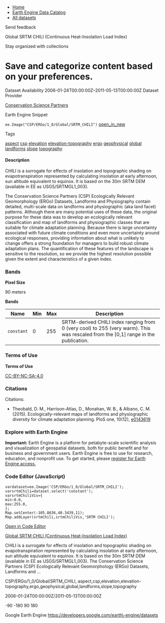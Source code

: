 



* [Home](https://developers.google.com/)
* [Earth Engine Data Catalog](https://developers.google.com/earth-engine/datasets)
* [All datasets](https://developers.google.com/earth-engine/datasets/catalog)





 
 
 Send feedback
 
 

Global SRTM CHILI (Continuous Heat\-Insolation Load Index)


 
 Stay organized with collections
 

 
 Save and categorize content based on your preferences.
============================================================================================================================================================








Dataset Availability
2006\-01\-24T00:00:00Z–2011\-05\-13T00:00:00Z
Dataset Provider


[Conservation Science Partners](https://www.csp-inc.org/)



Earth Engine Snippet


`ee.Image("CSP/ERGo/1_0/Global/SRTM_CHILI")` 
[open\_in\_new](https://code.earthengine.google.com/?scriptPath=Examples:Datasets/CSP/CSP_ERGo_1_0_Global_SRTM_CHILI)





Tags


[aspect](/earth-engine/datasets/tags/aspect)
[csp](/earth-engine/datasets/tags/csp)
[elevation](/earth-engine/datasets/tags/elevation)
[elevation\-topography](/earth-engine/datasets/tags/elevation-topography)
[ergo](/earth-engine/datasets/tags/ergo)
[geophysical](/earth-engine/datasets/tags/geophysical)
[global](/earth-engine/datasets/tags/global)
[landforms](/earth-engine/datasets/tags/landforms)
[slope](/earth-engine/datasets/tags/slope)
[topography](/earth-engine/datasets/tags/topography)








#### Description



CHILI is a surrogate for effects of insolation and topographic shading on
evapotranspiration represented by calculating insolation at early afternoon,
sun altitude equivalent to equinox. It is based on the 30m SRTM DEM
(available in EE as USGS/SRTMGL1\_003\).


The Conservation Science Partners (CSP) Ecologically Relevant Geomorphology
(ERGo) Datasets, Landforms and Physiography contain detailed, multi\-scale
data on landforms and physiographic (aka land facet) patterns. Although
there are many potential uses of these data, the original purpose for these
data was to develop an ecologically relevant classification and map of
landforms and physiographic classes that are suitable for climate adaptation
planning. Because there is large uncertainty associated with future climate
conditions and even more uncertainty around ecological responses, providing
information about what is unlikely to change offers a strong foundation for
managers to build robust climate adaptation plans. The quantification of
these features of the landscape is sensitive to the resolution, so we
provide the highest resolution possible given the extent and characteristics
of a given index.





### Bands



**Pixel Size**
  
90 meters



**Bands**




| Name | Min | Max | Description |
| --- | --- | --- | --- |
| `constant` | 0 | 255 | SRTM\-derived CHILI index ranging from 0 (very cool) to 255 (very warm). This was rescaled from the \[0,1] range in the publication. |




### Terms of Use


**Terms of Use**


[CC\-BY\-NC\-SA\-4\.0](https://spdx.org/licenses/CC-BY-NC-SA-4.0.html)




### Citations



Citations:
* Theobald, D. M., Harrison\-Atlas, D., Monahan, W. B., \& Albano, C. M.
(2015\). Ecologically\-relevant maps of landforms and physiographic diversity
for climate adaptation planning. PloS one, 10(12\),
[e0143619](https://journals.plos.org/plosone/article?id=10.1371/journal.pone.0143619)





### Explore with Earth Engine


**Important:** 
 Earth Engine is a platform for petabyte\-scale scientific analysis and visualization of
 geospatial datasets, both for public benefit and for business and government users.
 Earth Engine is free to use for research, education, and nonprofit use. To get started, please
 [register for Earth Engine access.](https://console.cloud.google.com/earth-engine)



### Code Editor (JavaScript)



```
vardataset=ee.Image('CSP/ERGo/1_0/Global/SRTM_CHILI');
varsrtmChili=dataset.select('constant');
varsrtmChiliVis={
min:0.0,
max:255.0,
};
Map.setCenter(-105.8636,40.3439,11);
Map.addLayer(srtmChili,srtmChiliVis,'SRTM CHILI');
```



[Open in Code Editor](https://code.earthengine.google.com/?scriptPath=Examples:Datasets/CSP/CSP_ERGo_1_0_Global_SRTM_CHILI)


[Global SRTM CHILI (Continuous Heat\-Insolation Load Index)](/earth-engine/datasets/catalog/CSP_ERGo_1_0_Global_SRTM_CHILI)

CHILI is a surrogate for effects of insolation and topographic shading on evapotranspiration represented by calculating insolation at early afternoon, sun altitude equivalent to equinox. It is based on the 30m SRTM DEM (available in EE as USGS/SRTMGL1\_003\). The Conservation Science Partners (CSP) Ecologically Relevant Geomorphology (ERGo) Datasets, Landforms and …

 CSP/ERGo/1\_0/Global/SRTM\_CHILI,
 aspect,csp,elevation,elevation\-topography,ergo,geophysical,global,landforms,slope,topography

2006\-01\-24T00:00:00Z/2011\-05\-13T00:00:00Z



 \-90 \-180 90 180
 



Google Earth Engine
https://developers.google.com/earth\-engine/datasets








